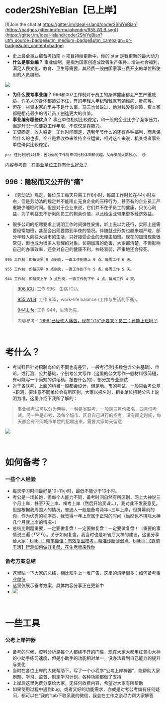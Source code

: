 # coder2ShiYeBian【已上岸】

[![Join the chat at https://gitter.im/Ideal-island/coder2ShiYeBian](https://badges.gitter.im/formulahendry/955.WLB.svg)](https://gitter.im/Ideal-island/coder2ShiYeBian?utm_source=badge&utm_medium=badge&utm_campaign=pr-badge&utm_content=badge)

- 史上最全事业编备考指南 🔥 项目持续更新中，你的 star 是我更新的最大动力
- **什么是事业编？** 事业编制，是指为国家创造或改善生产条件、增进社会福利，满足人民文化、教育、卫生等需要，其经费一般由国家事业费开支的单位所使用的人员编制。

![](https://gitee.com/LonglyWolf/drawing/raw/master//worklifebalance.jpg)

- **为什么要考事业编？** 996和007工作制对于员工的身体健康都会产生严重威胁，许多人的身体都遭受不住，有的年轻人年纪轻轻就有颈椎病、肝病等。
- 但在一些资本家心里并不是什么事，马云也曾说过，他对钱没有兴趣，资本家都是想花最少的钱让员工创造更大的价值。
- **事业编有哪些优点？** 事业单位相对比较稳定，和一般的企业比少了竞争压力，但是升职一般要靠工作年限，不仅仅是靠能力。
- 工资固定，收入稳定，工作时间固定，遇到年节什么的还有各种福利，而且保险什么的也多。企业是靠收益来维持企业运做，相对这个来说，机关或者事业单位确实比较稳定。

`
ps: 还比较好找对象：因为你的工作对来讲比较体面和优越，父母亲朋大都放心。 😏
`

内容参考自：[在事业单位工作有什么好处？](https://www.zhihu.com/question/20627275)

## 996：隐秘而又公开的“痛”

- 《劳动法》规定，每位员工每天只需工作8小时，每周工作时长在44小时左右，但是劳动法的规定并不能阻止无良企业的压榨行为，甚至有的企业员工严重缺少睡眠时间。但是对于企业来说，它们并不在乎员工的健康，只关心利益，为了利益去不断剥削员工的剩余价值，以此给企业带来更多经济效益。

- 很多公司的招聘要求上说明工作时间弹性安排，听上去以为还行，实际上是需要经常加班，甚至会出现要熬到半夜的情况。伴随就业形势也越来越严峻，部分年轻人向往大城市的生活，只好接受企业的无理由加班。现在的加班现象很常见，但也成为很多人夸耀的对象。长期加班的危害，大家都清楚，不但影响自己的办事效率，还会对自己的健康不利，神经衰弱，严重地还会猝死。

```
996 工作制：即每天早 9 点到岗，一直工作到晚上 9 点。每周工作 6 天。

955 工作制：即每天早 9 点到岗，一直工作到下午 5 点。每周工作 5 天。

944 工作制：即每天上午 9 点到岗，一直工作到下午 4 点。每周工作 4 天。
```

> [996.ICU](https://github.com/996icu/996.ICU): 工作 996，生病 ICU。
> 
> [955.WLB](https://github.com/formulahendry/955.WLB): 工作 955，work–life balance (工作与生活的平衡)。
> 
> [944.Life](https://github.com/formulahendry/944.Life): 工作 944，生活为先。
> 
> 内容参考：[“996”已经使人痛苦，现在“715”还要来？员工：还能上班吗？](https://new.qq.com/omn/20210817/20210817A0B3HH00.html)

</br>

# 考什么？
- 考试科目针对招聘岗位的不同也有差异，一般考行测(多数包含公共基础)、申论，或行测、公共基础，个别考公文写作（这里的公文写作一般材料很简短，有可能写一个简短的讲话稿，报告什么的），部分加专业测试
- 对于省联考，上面的科目一般都会设计，但是地、市的考试，一般只会考公基+职测，要注意不同单位会有所区别，大家以报名时，相关单位招聘公告上说明为准，这里介绍下我所了解的：

> 事业编考试可以分为两种，一种是省联考，一般是三月份报名，四月份考试。另一种是市考，及每个城市、区县自己进行的招考，没有固定时间，每天都会有不同城市单位的招聘出来，需要大家每天留意

![](https://gitee.com/LonglyWolf/drawing/raw/master//%E4%BA%8B%E4%B8%9A%E7%BC%96%E8%80%83%E4%BB%80%E4%B9%88.png)

</br>

# 如何备考？

### 一些个人经验
- 每天学习时间最好是10~11小时，最低不能少于10小时。
- 考公是一场长跑，但每个人能力不同，备考时间自然有所区别，网上大神说三个月上岸，甚至7天上岸、裸考上岸（然后开始买课...），我对此不发表意见。但是根据我周围人的情况，普通人一般是备考两年~三年上岸，但屏幕前的你，作为优秀的程序员，我觉得一年上岸属于正常的时间（当然也不排除大神几个月就上岸的情况~）
- 总结比刷题重要，一定要做复盘！一定要做复盘！一定要做复盘！（重要的事情说三遍 (*╹▽╹*)）。关于如何复盘，我当时也是听省厅大神的建议，这里分享给大家：[bilibili：粉笔聂佳：有效复盘模考，精准诊断薄弱点](https://m.bilibili.com/video/BV1m5411x7oB)、[bilibili：【靠前干活】行测如何做好复盘，花生老师来教你](https://m.bilibili.com/video/BV1Qd4y1J7gG)

### 备考方案总结
- 这里贴一下大家的总结，相比知乎上一堆广告，这里的清晰很多：[如何备考事业单位](https://wukong.toutiao.com/question/6792480132196991246/)
- 这里仅展示备考方案，具体内容分享正在更新中
- ![](https://gitee.com/LonglyWolf/drawing/raw/master//%E5%A4%87%E8%80%83%E6%B5%81%E7%A8%8B%E6%80%9D%E7%BB%B4%E5%AF%BC%E5%9B%BE.png)

</br>

# 一些工具

### 公考上岸神器
- 备考的时候，资料分析是每个人都绕不开的门槛，现在大家大都用红领巾大神的小助手练习速度，但是小助手的功能相对单一，没办法看到自己能力的提升与变化
- 当时在各位上岸的大佬帮助下，写了一个小程序“公考上岸神器”，能帮助大家刷题、学习、监督、制定学习计划，各种功能都做了支持
- 上岸后这里免费分享给大家，无任何收费内容，希望对大家有所帮助
- 如果使用过程中遇到bug，或者又好的功能需求，亦或是对考公考编有任何疑问，都可以在“我的”tab下联系我的微信，我会在工作之余尽力帮大家解答
</br>

